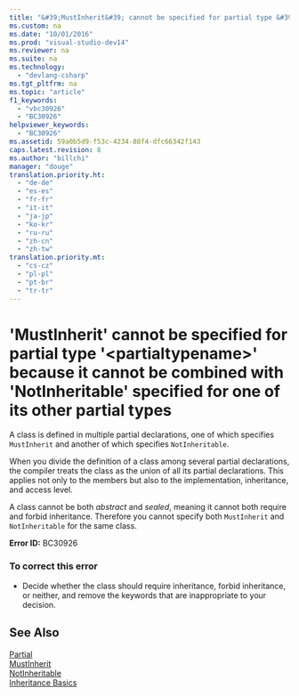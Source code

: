 ```yaml
---
title: "&#39;MustInherit&#39; cannot be specified for partial type &#39;&lt;partialtypename&gt;&#39; because it cannot be combined with &#39;NotInheritable&#39; specified for one of its other partial types"
ms.custom: na
ms.date: "10/01/2016"
ms.prod: "visual-studio-dev14"
ms.reviewer: na
ms.suite: na
ms.technology: 
  - "devlang-csharp"
ms.tgt_pltfrm: na
ms.topic: "article"
f1_keywords: 
  - "vbc30926"
  - "BC30926"
helpviewer_keywords: 
  - "BC30926"
ms.assetid: 59a0b5d9-f53c-4234-88f4-dfc66342f143
caps.latest.revision: 8
ms.author: "billchi"
manager: "douge"
translation.priority.ht: 
  - "de-de"
  - "es-es"
  - "fr-fr"
  - "it-it"
  - "ja-jp"
  - "ko-kr"
  - "ru-ru"
  - "zh-cn"
  - "zh-tw"
translation.priority.mt: 
  - "cs-cz"
  - "pl-pl"
  - "pt-br"
  - "tr-tr"
---
```

# &#39;MustInherit&#39; cannot be specified for partial type &#39;&lt;partialtypename&gt;&#39; because it cannot be combined with &#39;NotInheritable&#39; specified for one of its other partial types
A class is defined in multiple partial declarations, one of which specifies `MustInherit` and another of which specifies `NotInheritable`.  
  
 When you divide the definition of a class among several partial declarations, the compiler treats the class as the union of all its partial declarations. This applies not only to the members but also to the implementation, inheritance, and access level.  
  
 A class cannot be both *abstract* and *sealed*, meaning it cannot both require and forbid inheritance. Therefore you cannot specify both `MustInherit` and `NotInheritable` for the same class.  
  
 **Error ID:** BC30926  
  
### To correct this error  
  
-   Decide whether the class should require inheritance, forbid inheritance, or neither, and remove the keywords that are inappropriate to your decision.  
  
## See Also  
 [Partial](../Topic/Partial%20\(Visual%20Basic\).md)   
 [MustInherit](../Topic/MustInherit%20\(Visual%20Basic\).md)   
 [NotInheritable](../Topic/NotInheritable%20\(Visual%20Basic\).md)   
 [Inheritance Basics](../Topic/Inheritance%20Basics%20\(Visual%20Basic\).md)